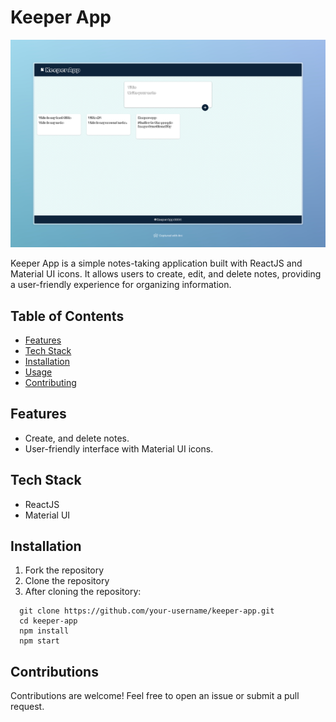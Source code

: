 # Keeper App

![Keeper App Screenshot](screenshot.png)

Keeper App is a simple notes-taking application built with ReactJS and Material UI icons. It allows users to create, edit, and delete notes, providing a user-friendly experience for organizing information.

## Table of Contents
- [Features](#features)
- [Tech Stack](#tech-stack)
- [Installation](#installation)
- [Usage](#usage)
- [Contributing](#contributing)

## Features
- Create, and delete notes.
- User-friendly interface with Material UI icons.

## Tech Stack
- ReactJS
- Material UI

## Installation
1. Fork the repository
2. Clone the repository
3. After cloning the repository:
```
  git clone https://github.com/your-username/keeper-app.git
  cd keeper-app
  npm install
  npm start 
```

## Contributions
Contributions are welcome! Feel free to open an issue or submit a pull request.
